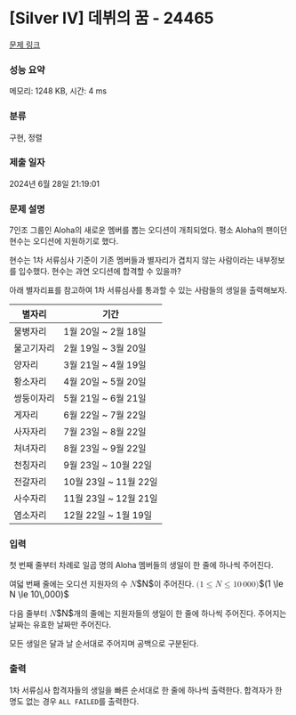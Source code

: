 # [Silver IV] 데뷔의 꿈 - 24465 

[문제 링크](https://www.acmicpc.net/problem/24465) 

### 성능 요약

메모리: 1248 KB, 시간: 4 ms

### 분류

구현, 정렬

### 제출 일자

2024년 6월 28일 21:19:01

### 문제 설명

<p>7인조 그룹인 Aloha의 새로운 멤버를 뽑는 오디션이 개최되었다. 평소 Aloha의 팬이던 현수는 오디션에 지원하기로 했다.</p>

<p>현수는 1차 서류심사 기준이 기존 멤버들과 별자리가 겹치지 않는 사람이라는 내부정보를 입수했다. 현수는 과연 오디션에 합격할 수 있을까?</p>

<p>아래 별자리표를 참고하여 1차 서류심사를 통과할 수 있는 사람들의 생일을 출력해보자.</p>

<table class="table table-bordered th-center td-center table-center-40">
	<thead>
		<tr>
			<th scope="col">별자리</th>
			<th scope="col">기간</th>
		</tr>
	</thead>
	<tbody>
		<tr>
			<td>물병자리</td>
			<td>1월 20일 ~ 2월 18일</td>
		</tr>
		<tr>
			<td>물고기자리</td>
			<td>2월 19일 ~ 3월 20일</td>
		</tr>
		<tr>
			<td>양자리</td>
			<td>3월 21일 ~ 4월 19일</td>
		</tr>
		<tr>
			<td>황소자리</td>
			<td>4월 20일 ~ 5월 20일</td>
		</tr>
		<tr>
			<td>쌍둥이자리</td>
			<td>5월 21일 ~ 6월 21일</td>
		</tr>
		<tr>
			<td>게자리</td>
			<td>6월 22일 ~ 7월 22일</td>
		</tr>
		<tr>
			<td>사자자리</td>
			<td>7월 23일 ~ 8월 22일</td>
		</tr>
		<tr>
			<td>처녀자리</td>
			<td>8월 23일 ~ 9월 22일</td>
		</tr>
		<tr>
			<td>천칭자리</td>
			<td>9월 23일 ~ 10월 22일</td>
		</tr>
		<tr>
			<td>전갈자리</td>
			<td>10월 23일 ~ 11월 22일</td>
		</tr>
		<tr>
			<td>사수자리</td>
			<td>11월 23일 ~ 12월 21일</td>
		</tr>
		<tr>
			<td>염소자리</td>
			<td>12월 22일 ~ 1월 19일</td>
		</tr>
	</tbody>
</table>

### 입력 

 <p>첫 번째 줄부터 차례로 일곱 명의 Aloha 멤버들의 생일이 한 줄에 하나씩 주어진다.</p>

<p>여덟 번째 줄에는 오디션 지원자의 수 <mjx-container class="MathJax" jax="CHTML" style="font-size: 109%; position: relative;"><mjx-math class="MJX-TEX" aria-hidden="true"><mjx-mi class="mjx-i"><mjx-c class="mjx-c1D441 TEX-I"></mjx-c></mjx-mi></mjx-math><mjx-assistive-mml unselectable="on" display="inline"><math xmlns="http://www.w3.org/1998/Math/MathML"><mi>N</mi></math></mjx-assistive-mml><span aria-hidden="true" class="no-mathjax mjx-copytext">$N$</span></mjx-container>이 주어진다. <mjx-container class="MathJax" jax="CHTML" style="font-size: 109%; position: relative;"><mjx-math class="MJX-TEX" aria-hidden="true"><mjx-mo class="mjx-n"><mjx-c class="mjx-c28"></mjx-c></mjx-mo><mjx-mn class="mjx-n"><mjx-c class="mjx-c31"></mjx-c></mjx-mn><mjx-mo class="mjx-n" space="4"><mjx-c class="mjx-c2264"></mjx-c></mjx-mo><mjx-mi class="mjx-i" space="4"><mjx-c class="mjx-c1D441 TEX-I"></mjx-c></mjx-mi><mjx-mo class="mjx-n" space="4"><mjx-c class="mjx-c2264"></mjx-c></mjx-mo><mjx-mn class="mjx-n" space="4"><mjx-c class="mjx-c31"></mjx-c><mjx-c class="mjx-c30"></mjx-c></mjx-mn><mjx-mstyle><mjx-mspace style="width: 0.167em;"></mjx-mspace></mjx-mstyle><mjx-mn class="mjx-n"><mjx-c class="mjx-c30"></mjx-c><mjx-c class="mjx-c30"></mjx-c><mjx-c class="mjx-c30"></mjx-c></mjx-mn><mjx-mo class="mjx-n"><mjx-c class="mjx-c29"></mjx-c></mjx-mo></mjx-math><mjx-assistive-mml unselectable="on" display="inline"><math xmlns="http://www.w3.org/1998/Math/MathML"><mo stretchy="false">(</mo><mn>1</mn><mo>≤</mo><mi>N</mi><mo>≤</mo><mn>10</mn><mstyle scriptlevel="0"><mspace width="0.167em"></mspace></mstyle><mn>000</mn><mo stretchy="false">)</mo></math></mjx-assistive-mml><span aria-hidden="true" class="no-mathjax mjx-copytext">$(1 \le N \le 10\,000)$</span> </mjx-container></p>

<p>다음 줄부터 <mjx-container class="MathJax" jax="CHTML" style="font-size: 109%; position: relative;"><mjx-math class="MJX-TEX" aria-hidden="true"><mjx-mi class="mjx-i"><mjx-c class="mjx-c1D441 TEX-I"></mjx-c></mjx-mi></mjx-math><mjx-assistive-mml unselectable="on" display="inline"><math xmlns="http://www.w3.org/1998/Math/MathML"><mi>N</mi></math></mjx-assistive-mml><span aria-hidden="true" class="no-mathjax mjx-copytext">$N$</span></mjx-container>개의 줄에는 지원자들의 생일이 한 줄에 하나씩 주어진다. 주어지는 날짜는 유효한 날짜만 주어진다.</p>

<p>모든 생일은 달과 날 순서대로 주어지며 공백으로 구분된다.</p>

### 출력 

 <p>1차 서류심사 합격자들의 생일을 빠른 순서대로 한 줄에 하나씩 출력한다. 합격자가 한 명도 없는 경우 <code>ALL FAILED</code>를 출력한다.</p>

